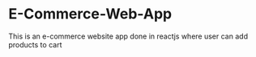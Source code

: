 # E-Commerce-Web-App
This is an  e-commerce website app done in reactjs where user can add products to cart
